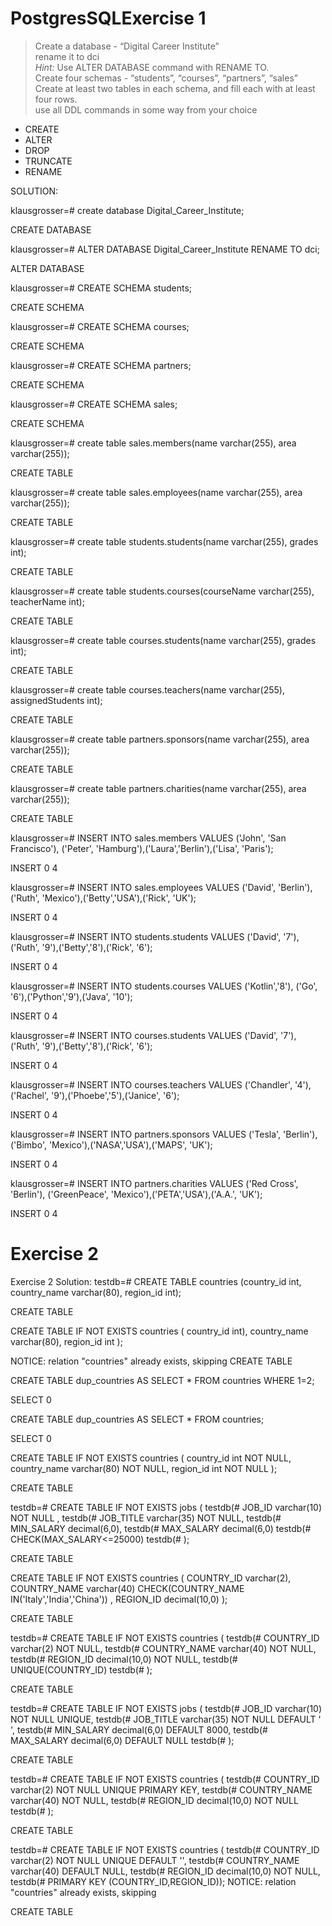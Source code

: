 # PostgresSQLExercise 1
> Create a database - “Digital Career Institute”  
> rename it to dci  
> _Hint:_ Use ALTER DATABASE command with RENAME TO.  
> Create four schemas - “students”, “courses”, “partners”, “sales”  
> Create at least two tables in each schema, and fill each with at least four rows.  
> use all DDL commands in some way from your choice

-   CREATE
-   ALTER
-   DROP
-   TRUNCATE
-   RENAME

SOLUTION:

klausgrosser=# create database Digital_Career_Institute;

CREATE DATABASE

klausgrosser=# ALTER DATABASE Digital_Career_Institute RENAME TO dci;

ALTER DATABASE

klausgrosser=# CREATE SCHEMA students;

CREATE SCHEMA

klausgrosser=# CREATE SCHEMA courses;

CREATE SCHEMA

klausgrosser=# CREATE SCHEMA partners;

CREATE SCHEMA

klausgrosser=# CREATE SCHEMA sales;

CREATE SCHEMA

klausgrosser=# create table sales.members(name varchar(255), area varchar(255));        

CREATE TABLE

klausgrosser=# create table sales.employees(name varchar(255), area varchar(255));

CREATE TABLE

klausgrosser=# create table students.students(name varchar(255), grades int);

CREATE TABLE

klausgrosser=# create table students.courses(courseName varchar(255), teacherName int);

CREATE TABLE

klausgrosser=# create table courses.students(name varchar(255), grades int);

CREATE TABLE

klausgrosser=# create table courses.teachers(name varchar(255), assignedStudents int);

CREATE TABLE

klausgrosser=# create table partners.sponsors(name varchar(255), area varchar(255));

CREATE TABLE

klausgrosser=# create table partners.charities(name varchar(255), area varchar(255));

CREATE TABLE

klausgrosser=# INSERT INTO sales.members VALUES ('John', 'San Francisco'), ('Peter', 'Hamburg'),('Laura','Berlin'),('Lisa', 'Paris');

INSERT 0 4

klausgrosser=# INSERT INTO sales.employees VALUES ('David', 'Berlin'), ('Ruth', 'Mexico'),('Betty','USA'),('Rick', 'UK');

INSERT 0 4

klausgrosser=# INSERT INTO students.students VALUES ('David', '7'), ('Ruth', '9'),('Betty','8'),('Rick', '6');

INSERT 0 4

klausgrosser=# INSERT INTO students.courses VALUES ('Kotlin','8'), ('Go', '6'),('Python','9'),('Java', '10');     

INSERT 0 4

klausgrosser=# INSERT INTO courses.students VALUES ('David', '7'), ('Ruth', '9'),('Betty','8'),('Rick', '6');       

INSERT 0 4

klausgrosser=# INSERT INTO courses.teachers VALUES ('Chandler', '4'), ('Rachel', '9'),('Phoebe','5'),('Janice', '6'); 

INSERT 0 4

klausgrosser=# INSERT INTO partners.sponsors VALUES ('Tesla', 'Berlin'), ('Bimbo', 'Mexico'),('NASA','USA'),('MAPS', 'UK');

INSERT 0 4

klausgrosser=# INSERT INTO partners.charities VALUES ('Red Cross', 'Berlin'), ('GreenPeace', 'Mexico'),('PETA','USA'),('A.A.', 'UK');

INSERT 0 4

# Exercise 2

Exercise 2 Solution:
testdb=# CREATE TABLE countries (country_id int, country_name varchar(80), region_id int);

CREATE TABLE

CREATE TABLE IF NOT EXISTS countries ( 
country_id int),
country_name varchar(80),
region_id int
);

NOTICE:  relation "countries" already exists, skipping
CREATE TABLE


CREATE TABLE dup_countries AS SELECT * FROM countries WHERE 1=2;

SELECT 0

CREATE TABLE dup_countries AS SELECT * FROM countries;

SELECT 0

CREATE TABLE IF NOT EXISTS countries ( 
country_id int NOT NULL,
country_name varchar(80) NOT NULL,
region_id int NOT NULL
);

CREATE TABLE

testdb=# CREATE TABLE IF NOT EXISTS jobs ( 
testdb(# JOB_ID varchar(10) NOT NULL , 
testdb(# JOB_TITLE varchar(35) NOT NULL, 
testdb(# MIN_SALARY decimal(6,0), 
testdb(# MAX_SALARY decimal(6,0) 
testdb(# CHECK(MAX_SALARY<=25000)
testdb(# );

CREATE TABLE

CREATE TABLE IF NOT EXISTS countries ( 
COUNTRY_ID varchar(2),
COUNTRY_NAME varchar(40)
CHECK(COUNTRY_NAME IN('Italy','India','China')) ,
REGION_ID decimal(10,0)
);

CREATE TABLE

testdb=# CREATE TABLE IF NOT EXISTS countries ( 
testdb(# COUNTRY_ID varchar(2) NOT NULL,
testdb(# COUNTRY_NAME varchar(40) NOT NULL,
testdb(# REGION_ID decimal(10,0) NOT NULL,
testdb(# UNIQUE(COUNTRY_ID)
testdb(# );

CREATE TABLE

testdb=# CREATE TABLE IF NOT EXISTS jobs ( 
testdb(# JOB_ID varchar(10) NOT NULL UNIQUE, 
testdb(# JOB_TITLE varchar(35) NOT NULL DEFAULT ' ', 
testdb(# MIN_SALARY decimal(6,0) DEFAULT 8000, 
testdb(# MAX_SALARY decimal(6,0) DEFAULT NULL
testdb(# );

CREATE TABLE

testdb=# CREATE TABLE IF NOT EXISTS countries ( 
testdb(# COUNTRY_ID varchar(2) NOT NULL UNIQUE PRIMARY KEY,
testdb(# COUNTRY_NAME varchar(40) NOT NULL,
testdb(# REGION_ID decimal(10,0) NOT NULL
testdb(# );

CREATE TABLE

testdb=# CREATE TABLE IF NOT EXISTS countries (
testdb(# COUNTRY_ID varchar(2) NOT NULL UNIQUE DEFAULT '',
testdb(# COUNTRY_NAME varchar(40) DEFAULT NULL,
testdb(# REGION_ID decimal(10,0) NOT NULL,
testdb(# PRIMARY KEY (COUNTRY_ID,REGION_ID));
NOTICE:  relation "countries" already exists, skipping

CREATE TABLE



